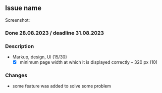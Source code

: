 ## Issue name
Screenshot: ![]()
### Done 28.08.2023 / deadline 31.08.2023
### Description
- Markup, design, UI (15/30)
  - [x] minimum page width at which it is displayed correctly – 320 рх (10)
### Changes
- some feature was added to solve some problem